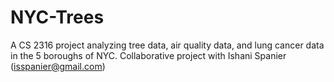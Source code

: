 # NYC-Trees
A CS 2316 project analyzing tree data, air quality data, and lung cancer data in the 5 boroughs of NYC. Collaborative project with Ishani Spanier (isspanier@gmail.com)
